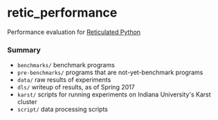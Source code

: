 # retic_performance

Performance evaluation for [Reticulated Python](https://github.com/mvitousek/reticulated)


### Summary

- `benchmarks/` benchmark programs
- `pre-benchmarks/` programs that are not-yet-benchmark programs
- `data/` raw results of experiments
- `dls/` writeup of results, as of Spring 2017
- `karst/` scripts for running experiments on Indiana University's Karst cluster
- `script/` data processing scripts

